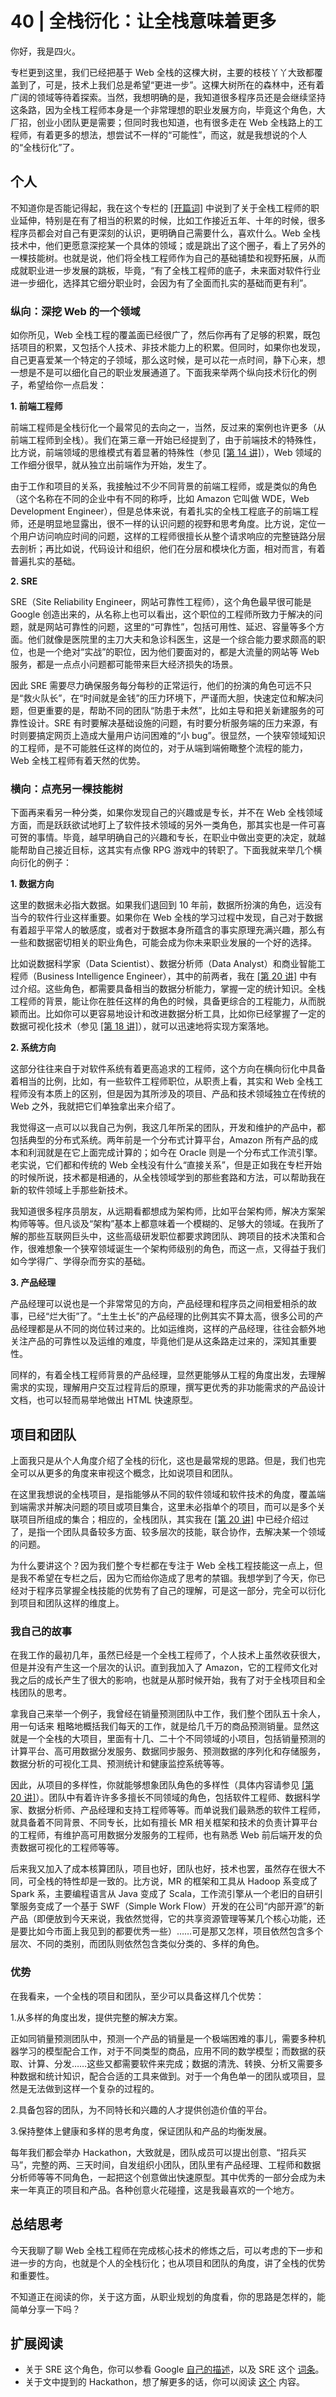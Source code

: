# 40 | 全栈衍化：让全栈意味着更多
你好，我是四火。

专栏更到这里，我们已经把基于 Web 全栈的这棵大树，主要的枝枝丫丫大致都覆盖到了，可是，技术上我们总是希望“更进一步”。这棵大树所在的森林中，还有着广阔的领域等待着探索。当然，我想明确的是，我知道很多程序员还是会继续坚持这条路，因为全栈工程师本身是一个非常理想的职业发展方向，毕竟这个角色，大厂招，创业小团队更是需要；但同时我也知道，也有很多走在 Web 全栈路上的工程师，有着更多的想法，想尝试不一样的“可能性”，而这，就是我想说的个人的“全栈衍化”了。

## 个人

不知道你是否能记得起，我在这个专栏的 [\[开篇词\]](https://time.geekbang.org/column/article/134212) 中说到了关于全栈工程师的职业延伸，特别是在有了相当的积累的时候，比如工作接近五年、十年的时候，很多程序员都会对自己有更深刻的认识，更明确自己需要什么，喜欢什么。Web 全栈技术中，他们更愿意深挖某一个具体的领域；或是跳出了这个圈子，看上了另外的一棵技能树。也就是说，他们将全栈工程师作为自己的基础铺垫和视野拓展，从而成就职业进一步发展的跳板，毕竟，“有了全栈工程师的底子，未来面对软件行业进一步细化，选择其它细分职业时，会因为有了全面而扎实的基础而更有利”。

### 纵向：深挖 Web 的一个领域

如你所见，Web 全栈工程的覆盖面已经很广了，然后你再有了足够的积累，既包括项目的积累，又包括个人技术、非技术能力上的积累。但同时，如果你也发现，自己更喜爱某一个特定的子领域，那么这时候，是可以花一点时间，静下心来，想一想是不是可以细化自己的职业发展通道了。下面我来举两个纵向技术衍化的例子，希望给你一点启发：

**1\. 前端工程师**

前端工程师是全栈衍化一个最常见的去向之一，当然，反过来的案例也许更多（从前端工程师到全栈）。我们在第三章一开始已经提到了，由于前端技术的特殊性，比方说，前端领域的思维模式有着显著的特殊性（参见 [\[第 14 讲\]](https://time.geekbang.org/column/article/145875)），Web 领域的工作细分很早，就从独立出前端作为开始，发生了。

由于工作和项目的关系，我接触过不少不同背景的前端工程师，或是类似的角色（这个名称在不同的企业中有不同的称呼，比如 Amazon 它叫做 WDE，Web Development Engineer），但是总体来说，有着扎实的全栈工程底子的前端工程师，还是明显地显露出，很不一样的认识问题的视野和思考角度。比方说，定位一个用户访问响应时间的问题，这样的工程师很擅长从整个请求响应的完整链路分层去剖析；再比如说，代码设计和组织，他们在分层和模块化方面，相对而言，有着普遍扎实的基础。

**2\. SRE**

SRE（Site Reliability Engineer，网站可靠性工程师），这个角色最早很可能是 Google 创造出来的，从名称上也可以看出，这个职位的工程师所致力于解决的问题，就是网站可靠性的问题，这里的“可靠性”，包括可用性、延迟、容量等多个方面。他们就像是医院里的主刀大夫和急诊科医生，这是一个综合能力要求颇高的职位，也是一个绝对“实战”的职位，因为他们要面对的，都是大流量的网站等 Web 服务，都是一点点小问题都可能带来巨大经济损失的场景。

因此 SRE 需要尽力确保服务每分每秒的正常运行，他们的扮演的角色可远不只是“救火队长”，在“时间就是金钱”的压力环境下，严谨而大胆，快速定位和解决问题，但更重要的是，帮助不同的团队“防患于未然”，比如主导和把关新建服务的可靠性设计。SRE 有时要解决基础设施的问题，有时要分析服务端的压力来源，有时则要搞定网页上造成大量用户访问困难的“小 bug”。很显然，一个狭窄领域知识的工程师，是不可能胜任这样的岗位的，对于从端到端俯瞰整个流程的能力，Web 全栈工程师有着天然的优势。

### 横向：点亮另一棵技能树

下面再来看另一种分类，如果你发现自己的兴趣或是专长，并不在 Web 全栈领域方面，而是跃跃欲试地盯上了软件技术领域的另外一类角色，那其实也是一件可喜可贺的事情。毕竟，越早明确自己的兴趣和专长，在职业中做出变更的决定，就越能帮助自己接近目标，这其实有点像 RPG 游戏中的转职了。下面我就来举几个横向衍化的例子：

**1\. 数据方向**

这里的数据未必指大数据。如果我们退回到 10 年前，数据所扮演的角色，远没有当今的软件行业这样重要。如果你在 Web 全栈的学习过程中发现，自己对于数据有着超乎平常人的敏感度，或者对于数据本身所蕴含的事实原理充满兴趣，那么有一些和数据密切相关的职业角色，可能会成为你未来职业发展的一个好的选择。

比如说数据科学家（Data Scientist）、数据分析师（Data Analyst）和商业智能工程师（Business Intelligence Engineer），其中的前两者，我在 [\[第 20 讲\]](https://time.geekbang.org/column/article/154696) 中有过介绍。这些角色，都需要具备相当的数据分析能力，掌握一定的统计知识。全栈工程师的背景，能让你在胜任这样的角色的时候，具备更综合的工程能力，从而脱颖而出。比如你可以更容易地设计和改进数据分析工具，比如你已经掌握了一定的数据可视化技术（参见 [\[第 18 讲\]](https://time.geekbang.org/column/article/152557)），就可以迅速地将实现方案落地。

**2\. 系统方向**

这部分往往来自于对软件系统有着更高追求的工程师，这个方向在横向衍化中具备着相当的比例，比如，有一些软件工程师职位，从职责上看，其实和 Web 全栈工程师没有本质上的区别，但是因为其所涉及的项目、产品和技术领域独立在传统的 Web 之外，我就把它们单独拿出来介绍了。

我觉得这一点可以以我自己为例，我这几年所呆的团队，开发和维护的产品中，都包括典型的分布式系统。两年前是一个分布式计算平台，Amazon 所有产品的成本和利润就是在它上面完成计算的；如今在 Oracle 则是一个分布式工作流引擎。老实说，它们都和传统的 Web 全栈没有什么“直接关系”，但是正如我在专栏开始的时候所说，技术都是相通的，从全栈领域学到的那些套路和方法，可以帮助我在新的软件领域上手那些新技术。

我知道很多程序员朋友，从远期看都想成为架构师，比如平台架构师，解决方案架构师等等。但凡谈及“架构”基本上都意味着一个模糊的、足够大的领域。在我所了解的那些互联网巨头中，这些高级研发职位都要求跨团队、跨项目的技术决策和合作，很难想象一个狭窄领域诞生一个架构师级别的角色，而这一点，又得益于我们如今学得广、学得杂而夯实的基础。

**3\. 产品经理**

产品经理可以说也是一个非常常见的方向，产品经理和程序员之间相爱相杀的故事，已经“烂大街”了。“土生土长”的产品经理的比例其实不算太高，很多公司的产品经理都是从不同的岗位转过来的。比如运维岗，这样的产品经理，往往会额外地关注产品的可靠性以及运维的难度，毕竟他们是从这条路走过来的，深知其重要性。

同样的，有着全栈工程师背景的产品经理，显然更能够从工程的角度出发，去理解需求的实现，理解用户交互过程背后的原理，撰写更优秀的非功能需求的产品设计文档，也可以轻而易举地做出 HTML 快速原型。

## 项目和团队

上面我只是从个人角度介绍了全栈的衍化，这也是最常规的思路。但是，我们也完全可以从更多的角度来审视这个概念，比如说项目和团队。

在这里我想说的全栈项目，是指能够从不同的软件领域和软件技术的角度，覆盖端到端需求并解决问题的项目或项目集合，这里未必指单个的项目，而可以是多个关联项目所组成的集合；相应的，全栈团队，其实我在 [\[第 20 讲\]](https://time.geekbang.org/column/article/154696) 中已经介绍过了，是指一个团队具备较多方面、较多层次的技能，联合协作，去解决某一个领域的问题。

为什么要讲这个？因为我们整个专栏都在专注于 Web 全栈工程技能这一点上，但是我不希望在专栏之后，因为它而给你造成了思考的禁锢。我想学到了今天，你已经对于程序员掌握全栈技能的优势有了自己的理解，可是这一部分，完全可以衍化到项目和团队这样的维度上。

### 我自己的故事

在我工作的最初几年，虽然已经是一个全栈工程师了，个人技术上虽然收获很大，但是并没有产生这一个层次的认识。直到我加入了 Amazon，它的工程师文化对我之后的成长产生了很大的影响，也就是从那时候开始，我有了对于全栈项目和全栈团队的思考。

拿我自己来举一个例子，我曾经在销量预测团队中工作，我们整个团队五十余人，用一句话来 粗略地概括我们每天的工作，就是给几千万的商品预测销量。显然这就是一个全栈的大项目，里面有十几、二十个不同领域的小项目，包括销量预测的计算平台、高可用数据分发服务、数据同步服务、预测数据的序列化和存储服务，数据分析的可视化工具、预测统计和健康监控系统等等。

因此，从项目的多样性，你就能够想象团队角色的多样性（具体内容请参见 [\[第 20 讲\]](https://time.geekbang.org/column/article/154696)）。团队中有着许许多多擅长不同领域的角色，包括软件工程师、数据科学家、数据分析师、产品经理和支持工程师等等。而单说我们最熟悉的软件工程师，就具备着不同背景、不同专长，比如有擅长 MR 相关框架和技术的负责计算平台的工程师，有维护高可用数据分发服务的工程师，也有熟悉 Web 前后端开发的负责数据可视化的工程师等等。

后来我又加入了成本核算团队，项目也好，团队也好，技术也罢，虽然存在很大不同，可全栈的特性却是一致的。比方说，MR 的框架和工具从 Hadoop 系变成了 Spark 系，主要编程语言从 Java 变成了 Scala，工作流引擎从一个老旧的自研引擎服务变成了一个基于 SWF（Simple Work Flow）开发的在公司“内部开源”的新产品（即便放到今天来说，我依然觉得，它的共享资源管理等某几个核心功能，还是要比如今市面上我见到的都要优秀一些）……可是那又怎样，项目依然包含多个层次、不同的类别，而团队则依然包含类似分类的、多样的角色。

### 优势

在我看来，一个全栈的项目和团队，至少可以具备这样几个优势：

1.从多样的角度出发，提供完整的解决方案。

正如同销量预测团队中，预测一个产品的销量是一个极端困难的事儿，需要多种机器学习的模型配合工作，对于不同类型的商品，应用不同的数学模型；而数据的获取、计算、分发……这些又都需要软件来完成；数据的清洗、转换、分析又需要多种数据和统计知识，配合合适的工具来做到。对于一个角色单一的团队或项目，显然是无法做到这样一个复杂的过程的。

2.具备包容的团队，为不同特长和兴趣的人才提供创造价值的平台。

3.保持整体上健康和多样的思考角度，保证团队和产品的均衡发展。

每年我们都会举办 Hackathon，大致就是，团队成员可以提出创意、“招兵买马”，完整的两、三天时间，自发组织小团队，团队里有产品经理、工程师和数据分析师等等不同角色，一起把这个创意做出快速原型。其中优秀的一部分会成为未来一年真正的项目和产品。各种创意火花碰撞，这是我最喜欢的一个地方。

## 总结思考

今天我聊了聊 Web 全栈工程师在完成核心技术的修炼之后，可以考虑的下一步和进一步的方向，也就是个人的全栈衍化；也从项目和团队的角度，讲了全栈的优势和重要性。

不知道正在阅读的你，关于这方面，从职业规划的角度看，你的思路是怎样的，能简单分享一下吗？

## 扩展阅读

- 关于 SRE 这个角色，你可以参看 Google [自己的描述](https://landing.google.com/sre/)，以及 SRE 这个 [词条](https://en.wikipedia.org/wiki/Site_Reliability_Engineering)。
- 关于文中提到的 Hackathon，想了解更多的话，你可以阅读 [这个](https://en.wikipedia.org/wiki/Hackathon) 内容。